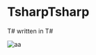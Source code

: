 # TsharpTsharp
T# written in T#

![aa](https://user-images.githubusercontent.com/81926489/148670225-6410125e-6283-4ce3-b0b8-e9e30ed89ad6.gif)

